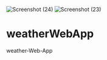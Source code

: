 ![Screenshot (24)](https://github.com/sedmahdihashemi/weatherWebApp/assets/155801810/2d060b32-4bfb-4e5f-94ad-9e641166a1c6)
![Screenshot (23)](https://github.com/sedmahdihashemi/weatherWebApp/assets/155801810/594f3b4a-1b6a-4608-92cc-3712b19eba88)

# weatherWebApp

weather-Web-App
